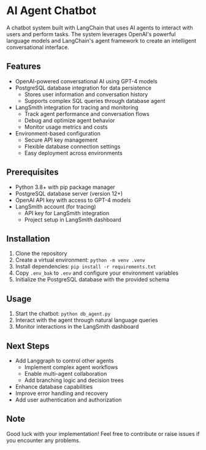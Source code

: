 # AI Agent Chatbot

A chatbot system built with LangChain that uses AI agents to interact with users and perform tasks. The system leverages OpenAI's powerful language models and LangChain's agent framework to create an intelligent conversational interface.

## Features

- OpenAI-powered conversational AI using GPT-4 models
- PostgreSQL database integration for data persistence
  - Stores user information and conversation history
  - Supports complex SQL queries through database agent
- LangSmith integration for tracing and monitoring
  - Track agent performance and conversation flows
  - Debug and optimize agent behavior
  - Monitor usage metrics and costs
- Environment-based configuration
  - Secure API key management
  - Flexible database connection settings
  - Easy deployment across environments

## Prerequisites

- Python 3.8+ with pip package manager
- PostgreSQL database server (version 12+)
- OpenAI API key with access to GPT-4 models
- LangSmith account (for tracing)
  - API key for LangSmith integration
  - Project setup in LangSmith dashboard

## Installation

1. Clone the repository
2. Create a virtual environment: `python -m venv .venv`
3. Install dependencies: `pip install -r requirements.txt`
4. Copy `.env_bak` to `.env` and configure your environment variables
5. Initialize the PostgreSQL database with the provided schema

## Usage

1. Start the chatbot: `python db_agent.py`
2. Interact with the agent through natural language queries
3. Monitor interactions in the LangSmith dashboard

## Next Steps

- Add Langgraph to control other agents
  - Implement complex agent workflows
  - Enable multi-agent collaboration
  - Add branching logic and decision trees
- Enhance database capabilities
- Improve error handling and recovery
- Add user authentication and authorization

## Note
Good luck with your implementation! Feel free to contribute or raise issues if you encounter any problems.
